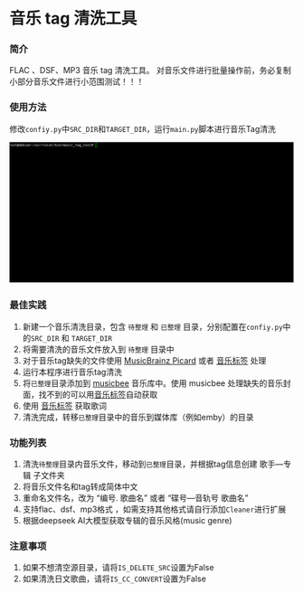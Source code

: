# 音乐 tag 清洗工具  

### 简介

FLAC 、DSF、MP3 音乐 tag 清洗工具。
对音乐文件进行批量操作前，务必复制小部分音乐文件进行小范围测试！！！

### 使用方法

修改`confiy.py`中`SRC_DIR`和`TARGET_DIR`，运行`main.py`脚本进行音乐Tag清洗


![示例](example.gif)

### 最佳实践
1. 新建一个音乐清洗目录，包含 `待整理` 和 `已整理` 目录，分别配置在`confiy.py`中的`SRC_DIR` 和 `TARGET_DIR`
2. 将需要清洗的音乐文件放入到 `待整理` 目录中
3. 对于音乐tag缺失的文件使用 [MusicBrainz Picard](https://picard.musicbrainz.org/) 或者 [音乐标签](https://www.cnblogs.com/vinlxc/p/11347744.html) 处理
4. 运行本程序进行音乐tag清洗
5. 将`已整理`目录添加到 [musicbee](https://getmusicbee.com/) 音乐库中。使用 musicbee 处理缺失的音乐封面，找不到的可以用[音乐标签](https://www.cnblogs.com/vinlxc/p/11347744.html)自动获取
6. 使用 [音乐标签](https://www.cnblogs.com/vinlxc/p/11347744.html) 获取歌词
7. 清洗完成，转移`已整理`目录中的音乐到媒体库（例如emby）的目录


### 功能列表  
1. 清洗`待整理`目录内音乐文件，移动到`已整理`目录，并根据tag信息创建 歌手—专辑 子文件夹  
2. 将音乐文件名和tag转成简体中文  
3. 重命名文件名，改为 “编号. 歌曲名” 或者 “碟号—音轨号 歌曲名”  
4. 支持flac、dsf、mp3格式 ，如需支持其他格式请自行添加`Cleaner`进行扩展
5. 根据deepseek AI大模型获取专辑的音乐风格(music genre)

### 注意事项  

 1. 如果不想清空源目录，请将`IS_DELETE_SRC`设置为False
 2. 如果清洗日文歌曲，请将`IS_CC_CONVERT`设置为False
